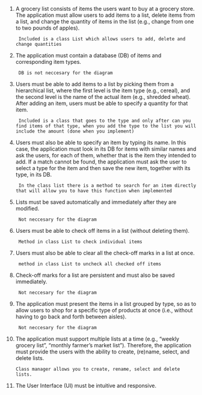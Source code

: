 1. A grocery list consists of items the users want to buy at a grocery store. The application must allow users to add items to a list, delete items from a list, and change the quantity of items in the list (e.g., change from one to two pounds of apples).

        Included is a class List which allows users to add, delete and change quantities 

2. The application must contain a database (DB) of ​items​ and corresponding ​item types​.

        DB is not neccesary for the diagram

3. Users must be able to add items to a list by picking them from a hierarchical list, where the first level is the item type (e.g., cereal), and the second level is the name of the actual item (e.g., shredded wheat). After adding an item, users must be able to specify a quantity for that item.

        Included is a class that goes to the type and only after can you find items of that type, when you add the type to the list you will include the amount (done when you implement)

4. Users must also be able to specify an item by typing its name. In this case, the application must look in its DB for items with similar names and ask the users, for each of them, whether that is the item they intended to add. If a match cannot be found, the application must ask the user to select a type for the item and then save the new item, together with its type, in its DB.

        In the class list there is a method to search for an item directly that will allow you to have this function when implemented

5. Lists must be saved automatically and immediately after they are modified.

        Not neccesary for the diagram

6. Users must be able to check off items in a list (without deleting them).

        Method in class List to check individual items

7. Users must also be able to clear all the check-off marks in a list at once.

        method in class List to uncheck all checked off items

8. Check-off marks for a list are persistent and must also be saved immediately.

        Not neccesary for the diagram

9. The application must present the items in a list grouped by type, so as to allow users to
shop for a specific type of products at once (i.e., without having to go back and forth
between aisles).

        Not neccesary for the diagram

10. The application must support multiple lists at a time (e.g., “weekly grocery list”, “monthly
farmer’s market list”). Therefore, the application must provide the users with the ability to
create, (re)name, select, and delete lists.

        Class manager allows you to create, rename, select and delete lists. 

11. The User Interface (UI) must be intuitive and responsive.

